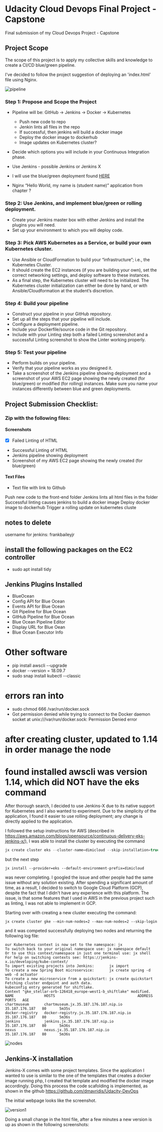 # Udacity Cloud Devops Final Project - Capstone
Final submission of my Cloud Devops Project - Capstone

## Project Scope

The scope of this project is to apply my collective skills and knowledge to create a CI/CD blue/green pipeline. 

I've decided to follow the project suggestion of deploying an 'index.html' file using Nginx.



![pipeline](images/pipeline.png)

### Step 1: Propose and Scope the Project
- Pipeline will be: GitHub -> Jenkins -> Docker -> Kubernetes
	- Push new code to repo
	- Jenkin lints all files in the repo
	- If successful, then jenkins will build a docker image
	- Deploy the docker image to dockerhub
	- Image updates on Kubernetes cluster?

- Decide which options you will include in your Continuous Integration phase.
- Use Jenkins - possible Jenkins or Jenkins X
- I will use the blue/green deployment found [HERE](https://medium.com/@andresaaap/simple-blue-green-deployment-in-kubernetes-using-minikube-b88907b2e267)
- Nginx “Hello World, my name is (student name)” application from chapter ?

### Step 2: Use Jenkins, and implement blue/green or rolling deployment.
- Create your Jenkins master box with either Jenkins and install the plugins you will need.
- Set up your environment to which you will deploy code.

### Step 3: Pick AWS Kubernetes as a Service, or build your own Kubernetes cluster.
- Use Ansible or CloudFormation to build your “infrastructure”; i.e., the Kubernetes Cluster.
- It should create the EC2 instances (if you are building your own), set the correct networking settings, and deploy software to these instances.
- As a final step, the Kubernetes cluster will need to be initialized. The Kubernetes cluster initialization can either be done by hand, or with Ansible/Cloudformation at the student’s discretion.

### Step 4: Build your pipeline
- Construct your pipeline in your GitHub repository.
- Set up all the steps that your pipeline will include.
- Configure a deployment pipeline.
- Include your Dockerfile/source code in the Git repository.
- Include with your Linting step both a failed Linting screenshot and a successful Linting screenshot to show the Linter working properly.

### Step 5: Test your pipeline
- Perform builds on your pipeline.
- Verify that your pipeline works as you designed it.
- Take a screenshot of the Jenkins pipeline showing deployment and a screenshot of your AWS EC2 page showing the newly created (for blue/green) or modified (for rolling) instances. Make sure you name your instances differently between blue and green deployments.


## Project Submission Checklist:
### Zip with the following files:

#### Screenshots
- [X] Failed Linting of HTML 
- Successful Linting of HTML
- Jenkins pipeline showing deployment 
- Screenshot of my AWS EC2 page showing the newly created (for blue/green)

#### Text Files
- Text file with link to Github 


Push new code to the front-end folder
Jenkins lints all html files in the folder
Successful linting causes jenkins to build a docker image
Deploy docker image to dockerhub
Trigger a rolling update on kubernetes cluste

## notes to delete
username for jenkins: frankbaileyjr

## install the following packages on the EC2 controller
- sudo apt install tidy

## Jenkins Plugins Installed
- BlueOcean
- Config API for Blue Ocean
- Events API for Blue Ocean
- Git Pipeline for Blue Ocean
- GitHub Pipeline for Blue Ocean
- Blue Ocean Pipeline Editor
- Display URL for Blue Oean
- Blue Ocean Executor Info

# Other software
- pip install awscli --upgrade
- docker --version = 18.09.7 
- sudo snap install kubectl --classic

# errors ran into 
- sudo chmod 666 /var/run/docker.sock 
- Got permission denied while trying to connect to the Docker daemon socket at unix:///var/run/docker.sock: Permission Denied error



# after creating cluster, updated to 1.14 in order manage the node
# found installed awscli was version 1.14, which did NOT have the eks command































After thorough search, I decided to use Jenkins-X due to its native support for Kubernetes and I also wanted to experiment. Due to the simplicity of the application, I found it easier to use rolling deployment; any change is directly applied to the application. 

I followed the setup instructions for AWS (described in <https://aws.amazon.com/blogs/opensource/continuous-delivery-eks-jenkins-x/>), I was able to install the cluster by executing the command

```javascript
jx create cluster eks --cluster-name=dimicloud --skip-installation=true
```

but the next step

```
jx install --provider=eks --default-environment-prefix=dimicloud
```

was never completing. I googled the issue and other people had the same issue without any solution existing. After spending a significant amount of time, as a result, I decided to switch to Google Cloud Platform (GCP), despite the fact that I didn't have any experience with this platform. The issue, is that some features that I used in AWS in the previous project such as linting, I was not able to implement in GCP. 

Starting over with creating a new cluster executing the command:

```
jx create cluster gke --min-num-nodes=2 --max-num-nodes=2 --skip-login
```

and it was competed successfully deploying two nodes and returning the following log file:

```
our Kubernetes context is now set to the namespace: jx
To switch back to your original namespace use: jx namespace default
Or to use this context/namespace in just one terminal use: jx shell
For help on switching contexts see: https://jenkins-x.io/developing/kube-context/
To import existing projects into Jenkins:       jx import
To create a new Spring Boot microservice:       jx create spring -d web -d actuator
To create a new microservice from a quickstart: jx create quickstart
Fetching cluster endpoint and auth data.
kubeconfig entry generated for shiftlake.
Context "gke_stellar-orb-126418_europe-west1-b_shiftlake" modified.
NAME              HOSTS                                      ADDRESS          PORTS   AGE
chartmuseum       chartmuseum.jx.35.187.176.187.nip.io       35.187.176.187   80      5m35s
docker-registry   docker-registry.jx.35.187.176.187.nip.io   35.187.176.187   80      5m36s
jenkins           jenkins.jx.35.187.176.187.nip.io           35.187.176.187   80      5m36s
nexus             nexus.jx.35.187.176.187.nip.io             35.187.176.187   80      5m36s
```

![nodes](images/nodes.png)



## Jenkins-X installation

Jenkins-X comes with some project templates. Since the application I wanted to use is similar to the one of the templates that creates a docker image running php, I created that template and modified the docker image accordingly. Doing this process the code scafolding is implemented, as shown in the github <https://github.com/dmavridis/Udacity-DevOps>

The initial webpage looks like the screenshot. 

![version1](images/version1.png)

Doing a small change in the html file, after a few minutes a new version is up as shown in the following screenshots:







